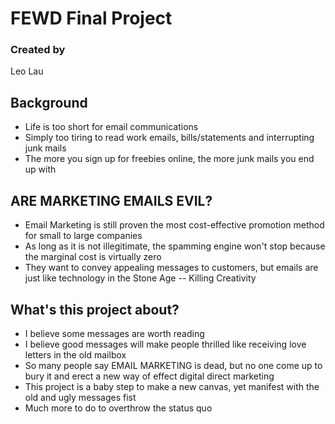 # FEWD Final Project

### Created by 
Leo Lau

## Background

* Life is too short for email communications
* Simply too tiring to read work emails, bills/statements and interrupting junk mails
* The more you sign up for freebies online, the more junk mails you end up with

## ARE MARKETING EMAILS EVIL?

* Email Marketing is still proven the most cost-effective promotion method for small to large companies
* As long as it is not illegitimate, the spamming engine won't stop because the marginal cost is virtually zero
* They want to convey appealing messages to customers, but emails are just like technology in the Stone Age -- Killing Creativity

## What's this project about?

* I believe some messages are worth reading
* I believe good messages will make people thrilled like receiving love letters in the old mailbox
* So many people say EMAIL MARKETING is dead, but no one come up to bury it and erect a new way of effect digital direct marketing
* This project is a baby step to make a new canvas, yet manifest with the old and ugly messages fist
* Much more to do to overthrow the status quo








